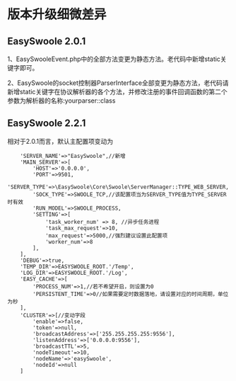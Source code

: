 # 版本升级细微差异


## EasySwoole 2.0.1


1、EasySwooleEvent.php中的全部方法变更为静态方法。老代码中新增static关键字即可。

2、EasySwoole的socket控制器ParserInterface全部变更为静态方法，老代码请新增static关键字在协议解析器的各个方法，并修改注册的事件回调函数的第二个参数为解析器的名称:yourparser::class

## EasySwoole 2.2.1

相对于2.0.1而言，默认主配置项变动为
```
    'SERVER_NAME'=>"EasySwoole",//新增
    'MAIN_SERVER'=>[
        'HOST'=>'0.0.0.0',
        'PORT'=>9501,
        'SERVER_TYPE'=>\EasySwoole\Core\Swoole\ServerManager::TYPE_WEB_SERVER,
        'SOCK_TYPE'=>SWOOLE_TCP,//该配置项当为SERVER_TYPE值为TYPE_SERVER时有效
        'RUN_MODEL'=>SWOOLE_PROCESS,
        'SETTING'=>[
            'task_worker_num' => 8, //异步任务进程
            'task_max_request'=>10,
            'max_request'=>5000,//强烈建议设置此配置项
            'worker_num'=>8
        ],
    ],
    'DEBUG'=>true,
    'TEMP_DIR'=>EASYSWOOLE_ROOT.'/Temp',
    'LOG_DIR'=>EASYSWOOLE_ROOT.'/Log',
    'EASY_CACHE'=>[
        'PROCESS_NUM'=>1,//若不希望开启，则设置为0
        'PERSISTENT_TIME'=>0//如果需要定时数据落地，请设置对应的时间周期，单位为秒
    ],
    'CLUSTER'=>[//变动字段
        'enable'=>false,
        'token'=>null,
        'broadcastAddress'=>['255.255.255.255:9556'],
        'listenAddress'=>['0.0.0.0:9556'],
        'broadcastTTL'=>5,
        'nodeTimeout'=>10,
        'nodeName'=>'easySwoole',
        'nodeId'=>null
    ]
```

